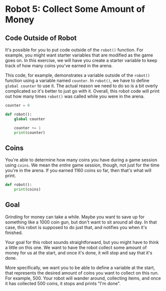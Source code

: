 # Robot 5: Collect Some Amount of Money

## Code Outside of Robot

It's possible for you to put code outside of the `robot()` function. For example, you might want starter variables that are modified as the game goes on. In this exercise, we will have you create a starter variable to keep track of how many coins you've earned in the arena.

This code, for example, demonstrates a variable outside of the `robot()` function using a variable named `counter`. In `robot()`, we have to define `global counter` to use it. The actual reason we need to do so is a bit overly complicated so it's better to just go with it. Overall, this robot code will print out how many times `robot()` was called while you were in the arena.

```python
counter = 0

def robot():
    global counter

    counter += 1
    print(counter)
```

## Coins

You're able to determine how many coins you have during a game session using `coins`. We mean the *entire* game session, though, not just for the time you're in the arena. If you earned 1160 coins so far, then that's what will print.

```python
def robot():
    print(coins)
```

## Goal

Grinding for money can take a while. Maybe you want to save up for something like a 1000 coin gun, but don't want to sit around all day. In that case, this robot is supposed to do just that, and notifies you when it's finished.

Your goal for this robot sounds straightforward, but you might have to think a little on this one. We want to have the robot collect some amount of money for us at the start, and once it's done, it will stop and say that it's done.

More specifically, we want you to be able to define a variable at the start, that represents the desired amount of coins you want to collect on this run. For example, 500. Your robot will wander around, collecting items, and once it has collected 500 coins, it stops and prints "I'm done".